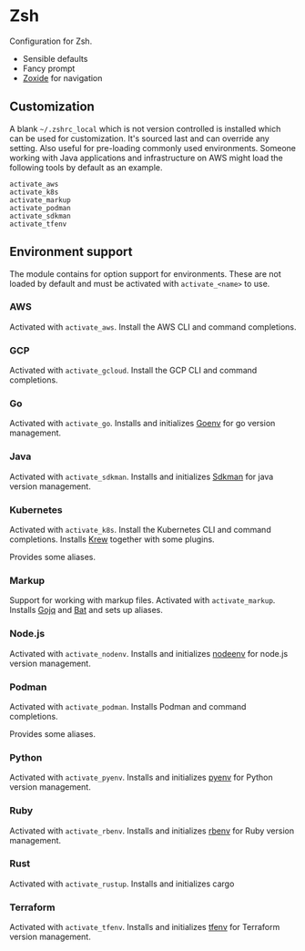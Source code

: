# Zsh

Configuration for Zsh.
* Sensible defaults
* Fancy prompt
* [Zoxide](https://github.com/ajeetdsouza/zoxide) for navigation

## Customization
A blank `~/.zshrc_local` which is not version controlled is installed which can be used for customization. It's sourced last and can override any setting. Also useful for pre-loading commonly used environments.
Someone working with Java applications and infrastructure on AWS might load the following tools by default as an example.
```shell
activate_aws
activate_k8s
activate_markup
activate_podman
activate_sdkman
activate_tfenv
```
## Environment support
The module contains for option support for environments. These are not loaded by default and must be activated with `activate_<name>` to use.
### AWS
Activated with `activate_aws`. Install the AWS CLI and command completions.
### GCP
Activated with `activate_gcloud`. Install the GCP CLI and command completions.
### Go
Activated with `activate_go`. Installs and initializes [Goenv](https://github.com/syndbg/goenv.git) for go version management.
### Java
Activated with `activate_sdkman`. Installs and initializes [Sdkman](https://get.sdkman.io) for java version management.
### Kubernetes
Activated with `activate_k8s`. Install the Kubernetes CLI and command completions. Installs [Krew](https://krew.sigs.k8s.io) together with some plugins.

Provides some aliases.
### Markup
Support for working with markup files.
Activated with `activate_markup`. Installs [Gojq](https://github.com/itchyny/gojq) and [Bat](https://github.com/sharkdp/bat) and sets up aliases.
### Node.js
Activated with `activate_nodenv`. Installs and initializes [nodeenv](https://github.com/ekalinin/nodeenv) for node.js version management.
### Podman
Activated with `activate_podman`. Installs Podman and command completions.

Provides some aliases.
### Python
Activated with `activate_pyenv`. Installs and initializes [pyenv](https://github.com/pyenv/pyenv) for Python version management.
### Ruby
Activated with `activate_rbenv`. Installs and initializes [rbenv](https://github.com/rbenv/rbenv) for Ruby version management.
### Rust
Activated with `activate_rustup`. Installs and initializes cargo
### Terraform
Activated with `activate_tfenv`. Installs and initializes [tfenv](https://github.com/tfutils/tfenv) for Terraform version management.
